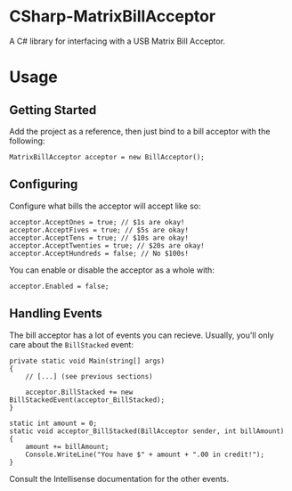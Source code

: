 CSharp-MatrixBillAcceptor
=========================

A C# library for interfacing with a USB Matrix Bill Acceptor.

Usage
=====

Getting Started
---------------

Add the project as a reference, then just bind to a bill acceptor with the following:

    MatrixBillAcceptor acceptor = new BillAcceptor();

Configuring
-----------

Configure what bills the acceptor will accept like so:

    acceptor.AcceptOnes = true; // $1s are okay!
    acceptor.AcceptFives = true; // $5s are okay!
    acceptor.AcceptTens = true; // $10s are okay!
    acceptor.AcceptTwenties = true; // $20s are okay!
    acceptor.AcceptHundreds = false; // No $100s!

You can enable or disable the acceptor as a whole with:

    acceptor.Enabled = false;

Handling Events
---------------

The bill acceptor has a lot of events you can recieve. Usually, you'll only care about the `BillStacked` event:

    private static void Main(string[] args)
    {
        // [...] (see previous sections)

        acceptor.BillStacked += new BillStackedEvent(acceptor_BillStacked);
    }
       
    static int amount = 0;
    static void acceptor_BillStacked(BillAcceptor sender, int billAmount)
    {
        amount += billAmount; 
        Console.WriteLine("You have $" + amount + ".00 in credit!");
    }

Consult the Intellisense documentation for the other events.
